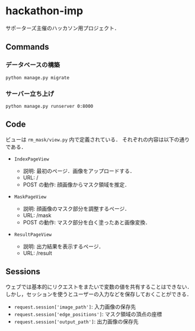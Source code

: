 # hackathon-imp

サポーターズ主催のハッカソン用プロジェクト．


## Commands

### データベースの構築

```
python manage.py migrate
```

### サーバー立ち上げ
```
python manage.py runserver 0:8000
```


## Code

ビューは `rm_mask/view.py` 内で定義されている． それぞれの内容は以下の通りである．

- `IndexPageView`
  - 説明: 最初のページ．画像をアップロードする．
  - URL: /
  - POST の動作: 顔画像からマスク領域を推定．


- `MaskPageView`
  - 説明: 顔画像のマスク部分を調整するページ．
  - URL: /mask
  - POST の動作: マスク部分を白く塗ったあと画像変換．
  

- `ResultPageView`
  - 説明: 出力結果を表示するページ．
  - URL: /result


## Sessions

ウェブでは基本的にリクエストをまたいで変数の値を共有することはできない．しかし，セッションを使うとユーザーの入力などを保存しておくことができる．

- `request.session['image_path']`: 入力画像の保存先
- `request.session['edge_positions']`: マスク領域の頂点の座標
- `request.session['output_path']`: 出力画像の保存先
